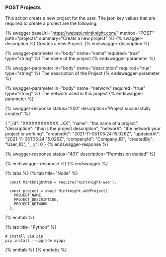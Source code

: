 ### POST Projects

This action creats a new project for the user. The json key values that are required to create a project are the following:


{% swagger baseUrl="https://webapi.mintknight.com/" method="POST" path="projects" summary="Creats a new project" %} {% swagger-description %} Creates a new Project. {% endswagger-description %}

{% swagger-parameter in="body" name="name" required="true" type="string" %} The name of the project {% endswagger-parameter %}

{% swagger-parameter in="body" name="description" required="true" type="string" %} The description of the Project {% endswagger-parameter %}

{% swagger-parameter in="body" name="network" required="true" type="string" %} The network used in this project {% endswagger-parameter %}


{% swagger-response status="200" description="Project successfully created" %}

{
    "_id": "XXXXXXXXXXXX...XX",
    "name": "the name of a project",
    "description": "this is the project description",
    "network": "the network your project is working",
    "createdAt": "2021-11-05T05:24:15.026Z",
    "updatedAt": "2021-11-05T05:24:15.026Z",
    "companyId": "Company_ID",
    "createdBy": "User_ID",
    "__v": 0
}
{% endswagger-response %}

{% swagger-response status="401" description="Permission denied" %}

{% endswagger-response %} {% endswagger %}


{% tabs %}
{% tab title="Node" %}
```
  const MintknightWeb = require('mintknight-web');
  
  const project = await Mintknight.addProject(
    PROJECT_NAME,
    PROJECT_DESCRIPTION,
    PROJECT_NETWORK
  );
```
{% endtab %}

{% tab title="Python" %}
```
# Install via pip
pip install --upgrade myapi
```
{% endtab %}
{% endtabs %}
